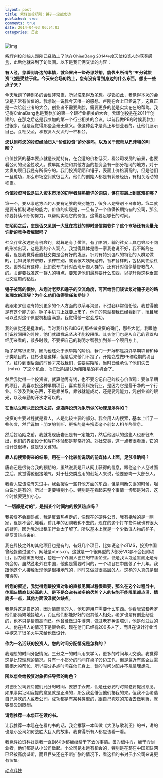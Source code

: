 ```yaml
---
layout: post
title: 紫辉创投郑刚：锤子一定能成功
published: true
comments: true
date: 2014-04-03 06:04:03
categories: 历史
---
```


![img](https://static.technode.com/wp-content/blogs.dir/18/files/2014/04/scott-zheng-best-angel-investor-china-2014.jpg) 

紫辉创投创始人郑刚已经贴上了[他在ChinaBang 2014年度天使投资人的获奖感言](![img](https://static.technode.com/wp-content/blogs.dir/18/files/2014/04/scott-zheng-best-angel-investor-china-2014.jpg) )，此后他就来到了访谈间。以下是我们俩交谈的内容：

**有人说，您看到身边的事情，就会冒出一些奇思妙想，能做出所谓的“五分钟投资”也是受益于此。今天来会场的路上，您有没有看到身边的什么东西，想出一些点子来？**

今天我跑了特别多的会议非常累，所以没来得及多想。尽管如此，我觉得本次的会议是非常有价值的。我想说一说我今天唯一的感想。卢刚在会上已经说了，这真正是一次给创业者的大会，创业者不需要刷脸，需要更多的就是实实在在的帮助。我记得ChinaBang也是我参加的第一个跟行业相关的大会。紫辉创投是在2011年创建的，在那之后这是我参加的第一个行业相关的会议。以前我做PE的时候我参加过很多，但是我觉得那些会毫无意义。像这种会才是真正与创业者的，让他们展示自己，互相交流，和投资人交流的一种机会。

**您认同将您的投资经验归入“价值投资”的分类吗，以及关于您师从巴菲特的判断？**

价值投资的基本要点就是长期持有，在合适的价格低买，看公司发展的前景，也要看公司的现金性收入。做早期天使和其他方面的投资会有一部分相同的地方，对于太贵的项目我是有所保守的。我们投资陌陌和锤子，表面上价格满高的，但是他们一旦成功，那么市场空间就很巨大，他们的创始人都是有背景经历，有相关活动的积累。

**价值投资可说是进入资本市场的初学者耳熟能详的词语，但在实践上到底难在哪？**

第一个，要从事这方面的人要有足够的辨别能力，很多人是辨别不出来的。第二就是要有抵制诱惑的能力。价值的实现是，一旦有了一个值得长期持有的公司，那么你要持续不断的努力，以帮助实现它的价值。这需要足够长的时间。

**在陌陌之后，您是否又见到一大批在找钱的即时通信类软件？这个市场还有余量允许新的竞争者崛起吗？**

社交行业永远是有机会的。就算是有了微信，有了陌陌，新的社交工具也会以不同的形式出现，这是我的个人观点。我觉得具体是哪一家我也说不好，我不断的在看，但是我觉得垂直社交类是会有好的发展。针对有特别强烈的特征的人群定做的，比如说某种宗教，某种性别，或者像大姨妈这种，各种各样的，包括同性恋社交。国外就有这种，比如说专门针对西班牙裔人群的，还有针对信仰基督教的人的。关键要找准这一群人的特点，要知道他们最想要什么东西，以提升你这种垂直社交应用的粘性。

**锤子被骂的很惨，从您对老罗和锤子的交流角度，可否给我们谈谈您对锤子走的路和理念的理解？为什么他们值得信任和期待？**

我跟老罗倒没有特别更多的个人方面的联系与沟通，不过我非常信任他，我觉得他是有这个能力的。锤子手机马上就要上市了，他们的原型机我已经看到了，而且我可以说对这个原型机相当满意。我觉得他一定会成功。

我的直觉还是挺准的。当时我红杉和IDG的那些做投资的哥们，那些大佬，我跟他们说投陌陌的时候，他们就跟我说坚决不能投陌陌。其实他们也是从自己的背景和经历来看的，很多时候，不要把自己的聪明才智强加到某一个项目身上。

锤子被骂很正常，因为他还处于很早期的阶段。我们一开始都是投资早期项目和种子类项目的，红杉也是这样，但是后来他们不投了，开始变成做PE和晚期的项目了。红杉到很后面的时候才来找我们，说要买陌陌，当时已经承认了他们失去（miss）了这个机会，他们当时是认为陌陌是没有机会了。

然后我觉得一个投资者，就算他再有钱，也不要忘记自己的核心价值观：要做早期的项目。我喜欢投这种早期项目，喜欢投资科技行业，是因为它是最干净的一个行业。它涉及到的东西，不是靠关系，靠钱就能成功，还是要凭能力，凭创业者的眼光，以及辛勤的汗水才可以的。

**在当机立断决定投资之前，您选择投资对象所做的功课是怎样的？**

投资的主要过程就是看人，人是比较主要的部分。我会用人肉搜索，基本上听了一些传言，然后再加上朋友的判断，更多的是去搜索这个创始人相关的信息。

然后投陌陌之前，我就发现唐岩还是有一定能力，然后他团队的这些人也都很杰出，他们的界面设计和客户体验都是非常好的。对社交类，这一点我很看重，它的设计是很棒，这是很关键的。

**靠人肉搜索得来的结果，用在一个比较能说话的前媒体人上面，足够准确吗？**

唐岩还是很符合我的预期的，虽然说我是只从网上获得的信息，跟他这个人见过面之后，就觉得他很接地气，对于社交类应用的创始人来说，他要影响一大部分人。

我看人应该没有失过手。我会搜索一些其他方面的东西，但是判断失误的时候，坦白说也是有的，所以一定要特别小心。特别是在看起来整个事情一切都是对的，这个时候要更加小心。

**“一切都是对的”，是指某个时间内的投资热点吗？**

我投资不会跟热点，我是反着热点走的，像现在的硬件公司，我有接触的是一两家，但是不会扎堆看。前几年的团购我也不去的。现在的这个打车软件我也有很大的疑问，因为我对出租车行业太了解了。所以基本上就是一个少数派人物的样子，是反着热点来的。

我在科技之外的其他项目也是有的，有好几个项目，比如说这个oTMS，投资中国曾经报道过这个，网址是otms.cn。这就是一个很典型的大部分VC都不会投的项目，因为最重要的是，他是一个外国人创立的中国企业。但是我认为这里面还是有机会的。虽然说老外在中国，他也是需要时间的，一个项目在中国做了十几年。我跟他这个人接触发现他是很接地气的，同时又做过很高层的人。这样的人真的是很难得的。

**听您的叙述，我觉得您跟投资对象的直接见面过程很重要，那么在这个过程当中，体现出情商比较高的人，是不是会占有过多的优势？人的技能不能哪里都点满，情商多一点，其他方面没准就欠缺点。**

我觉得这是自然的，因为情商高的人，他知道用户需要什么东西。你看唐岩和老罗他们都频繁地接触人，而且他们都能好好的跟其他人相处。老罗也是有创业经验的，他不只是情商高而已。他曾经做过牛博网，做过老罗英语培训，他是创过业的人。他在招人的情况下是很会招，现在他们已经有200多人了，而且在设计行业当中挖来了很多大牛来给他做设计。

**作为一名活跃的投资人，您的时间分配情况是怎样的？**

我理想的时间分配情况，三分之一的时间用来学习，更多的时间与人交谈。我觉得这是比较理想的情况。只有一小部分的时间在桌子旁边工作。但是最近有些企业需要很大的帮忙，所以要分多点时间在他们身上，我的时间分配并不是最理想的。

**所以您会给投资对象担任导师的角色？**

对创业公司要给他们充分的时间，要放手去做，但是在必要的时候也要提出意见。如果事实证明我提的意见就是正确的，那么我会催促他们按我的来。但我不会老选自己喜欢的人或者公司。成功都是有某种类型的，跟自己喜欢的东西去做判断，就容易受到限制。

**请您推荐一本您正在读的书。**

让我推荐一本现在在看的书的话，我会推荐一本叫做《大卫与歌利亚》的书，讲的也是小公司如何战胜大巨人的故事。我觉得所有人都应该看一看。

我觉得投资科技是我一直到80岁都能继续干下去的事情。因为很牛的，能干的创业者，他们都是从小公司做起。小公司是永远有机会的，特别是在现在中国互联网已经被高度垄断，而且巨头还在不断扩张的情况下，看这样的书对于小公司来说更有价值。

[动点科技](https://cn.technode.com/post/2014-04-03/zhenggang-chinabang/)